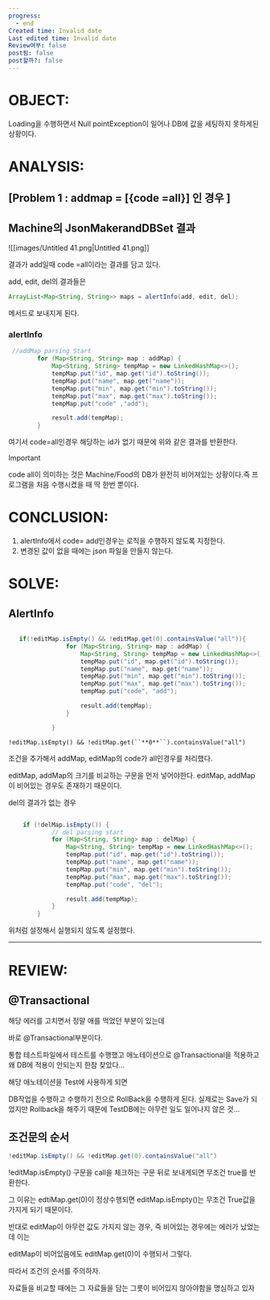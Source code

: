 ```yaml
---
progress:
  - end
Created time: Invalid date
Last edited time: Invalid date
Review여부: false
post됨: false
post할까?: false
---
```

# OBJECT:

Loading을 수행하면서 Null pointException이 일어나 DB에 값을 세팅하지 못하게된 상황이다.

# ANALYSIS:

## [Problem 1 : addmap = [{code =all}] 인 경우 ]

## Machine의 JsonMakerandDBSet 결과

![[images/Untitled 41.png|Untitled 41.png]]

결과가 add일때 code =all이라는 결과를 담고 있다.

  

add, edit, del의 결과들은

```Java
ArrayList<Map<String, String>> maps = alertInfo(add, edit, del);
```

메서드로 보내지게 된다.

### alertInfo

```Java
 //addMap parsing Start
        for (Map<String, String> map : addMap) {
            Map<String, String> tempMap = new LinkedHashMap<>();
            tempMap.put("id", map.get("id").toString());
            tempMap.put("name", map.get("name"));
            tempMap.put("min", map.get("min").toString());
            tempMap.put("max", map.get("max").toString());
            tempMap.put("code" ,"add");

            result.add(tempMap);
        }
```

여기서 code=all인경우 해당하는 id가 없기 때문에 위와 같은 결과를 반환한다.

> [!important]  
> code all이 의미하는 것은 Machine/Food의 DB가 완전히 비어져있는 상황이다.즉 프로그램을 처음 수행시켰을 때 딱 한번 뿐이다.  

  

  

# CONCLUSION:

1. alertInfo에서 code= add인경우는 로직을 수행하지 않도록 지정한다.
2. 변경된 값이 없을 때에는 json 파일을 만들지 않는다.

# SOLVE:

## AlertInfo

```Java

   if(!editMap.isEmpty() && !editMap.get(0).containsValue("all")){
                for (Map<String, String> map : addMap) {
                    Map<String, String> tempMap = new LinkedHashMap<>();
                    tempMap.put("id", map.get("id").toString());
                    tempMap.put("name", map.get("name"));
                    tempMap.put("min", map.get("min").toString());
                    tempMap.put("max", map.get("max").toString());
                    tempMap.put("code", "add");

                    result.add(tempMap);
                }

            }
```

  
  
  
`!editMap.isEmpty() && !editMap.get(``**0**``).containsValue("all")`

조건을 추가해서 addMap, editMap의 code가 all인경우를 처리했다.

editMap, addMap의 크기를 비교하는 구문을 먼저 넣어야한다. editMap, addMap이 비어있는 경우도 존재하기 때문이다.

  

del의 결과가 없는 경우

```Java

    if (!delMap.isEmpty()) {
            // del parsing start
            for (Map<String, String> map : delMap) {
                Map<String, String> tempMap = new LinkedHashMap<>();
                tempMap.put("id", map.get("id").toString());
                tempMap.put("name", map.get("name"));
                tempMap.put("min", map.get("min").toString());
                tempMap.put("max", map.get("max").toString());
                tempMap.put("code", "del");

                result.add(tempMap);
            }
        }
```

위처럼 설정해서 실행되지 않도록 설정했다.

  

  

---

# REVIEW:

## @Transactional

해당 에러를 고치면서 정말 애를 먹었던 부분이 있는데

바로 @Transactional부분이다.

통합 테스트파일에서 테스트를 수행했고 애노테이션으로 @Transactional을 적용하고 왜 DB에 적용이 안되는지 한참 찾았다…

  

해당 애노테이션을 Test에 사용하게 되면

DB작업을 수행하고 수행하기 전으로 RollBack을 수행하게 된다. 실제로는 Save가 되었지만 Rollback을 해주기 때문에 TestDB에는 아무런 일도 일어나지 않은 것…

  

## 조건문의 순서

```Java
!editMap.isEmpty() && !editMap.get(0).containsValue("all")
```

!editMap.isEmpty() 구문을 call을 체크하는 구문 뒤로 보내게되면 무조건 true를 반환한다.

그 이유는 edtiMap.get(0)이 정상수행되면 editMap.isEmpty()는 무조건 True값을 가지게 되기 때문이다.

반대로 editMap이 아무런 값도 가지지 않는 경우, 즉 비어있는 경우에는 에러가 났었는데 이는

editMap이 비어있음에도 editMap.get(0)이 수행되서 그렇다.

따라서 조건의 순서를 주의하자.

  

자료들을 비교할 때에는 그 자료들을 담는 그릇이 비어있지 않아야함을 명심하고 있자